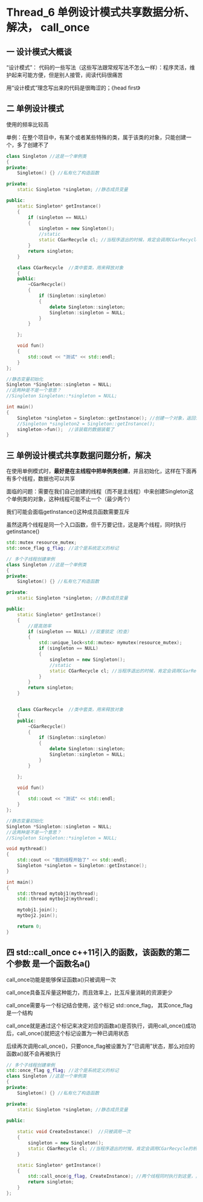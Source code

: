 # Thread_6  单例设计模式共享数据分析、解决， call_once

## 一 设计模式大概谈

“设计模式”： 代码的一些写法（这些写法跟常规写法不怎么一样）：程序灵活，维护起来可能方便，但是别人接管，阅读代码很痛苦

用“设计模式”理念写出来的代码是很晦涩的；《head first》



## 二 单例设计模式

使用的频率比较高

单例：在整个项目中，有某个或者某些特殊的类，属于该类的对象，只能创建一个，多了创建不了

```c++
class Singleton //这是一个单例类
{
private:
	Singleton() {} //私有化了构造函数

private:
	static Singleton *singleton; //静态成员变量

public:
	static Singleton* getInstance()
	{
		if (singleton == NULL)
		{
			singleton = new Singleton();
			//static
			static CGarRecycle cl; //当程序退出的时候，肯定会调用CGarRecycle的析构函数
		}
		return singleton;
	}

	class CGarRecycle  //类中套类，用来释放对象
	{
	public:
		~CGarRecycle()
		{
			if (Singleton::singleton)
			{
				delete Singleton::singleton;
				Singleton::singleton = NULL;
			}
		}

	};

	void fun()
	{
		std::cout << "测试" << std::endl;
	}
};

//静态变量初始化
Singleton *Singleton::singleton = NULL;
//这两种是不是一个意思？
//Singleton Singleton::*singleton = NULL;

int main()
{
    Singleton *singleton = Singleton::getInstance(); //创建一个对象，返回该类（Singletond）对象的指针
	//Singleton *singleton2 = Singleton::getInstance();
	singleton->fun();  //该装载的数据装载了
}

```

## 三 单例设计模式共享数据问题分析，解决

在使用单例模式时，**最好是在主线程中把单例类创建**，并且初始化，这样在下面再有多个线程，数据也可以共享

面临的问题：需要在我们自己创建的线程（而不是主线程）中来创建Singleton这个单例类的对象，这种线程可能不止一个（最少两个）

我们可能会面临getInstance()这种成员函数需要互斥

虽然这两个线程是同一个入口函数，但千万要记住，这是两个线程，同时执行getinstance()

```c++
std::mutex resource_mutex;
std::once_flag g_flag; //这个是系统定义的标记

// 多个子线程创建单例
class Singleton //这是一个单例类
{
private:
	Singleton() {} //私有化了构造函数

private:
	static Singleton *singleton; //静态成员变量

public:
	static Singleton* getInstance()
	{
		//提高效率
		if (singleton == NULL) //双重锁定（检查）
		{
			std::unique_lock<std::mutex> mymutex(resource_mutex);
			if (singleton == NULL)
			{
				singleton = new Singleton();
				//static
				static CGarRecycle cl; //当程序退出的时候，肯定会调用CGarRecycle的析构函数
			}
		}
		return singleton;
	}


	class CGarRecycle  //类中套类，用来释放对象
	{
	public:
		~CGarRecycle()
		{
			if (Singleton::singleton)
			{
				delete Singleton::singleton;
				Singleton::singleton = NULL;
			}
		}

	};

	void fun()
	{
		std::cout << "测试" << std::endl;
	}
};

//静态变量初始化
Singleton *Singleton::singleton = NULL;
//这两种是不是一个意思？
//Singleton Singleton::*singleton = NULL;

void mythread()
{
	std::cout << "我的线程开始了" << std::endl;
	Singleton *singleton = Singleton::getInstance();
}

int main()
{
	std::thread mytobj1(mythread);
	std::thread mytboj2(mythread);

	mytobj1.join();
	mytboj2.join();

	return 0;
}
```

## 四 std::call_once  c++11引入的函数，该函数的第二个参数 是一个函数名a()

call_once功能是能够保证函数a()只被调用一次

call_once具备互斥量这种能力，而且效率上，比互斥量消耗的资源更少

call_once需要与一个标记结合使用，这个标记 std::once_flag， 其实once_flag是一个结构

call_once就是通过这个标记来决定对应的函数a()是否执行，调用call_once()成功后，call_once()就把这个标记设置为一种已调用状态

后续再次调用call_once()，只要once_flag被设置为了“已调用”状态，那么对应的函数a()就不会再被执行

```c++
// 多个子线程创建单例
std::once_flag g_flag; //这个是系统定义的标记
class Singleton //这是一个单例类
{
private:
	Singleton() {} //私有化了构造函数

private:
	static Singleton *singleton; //静态成员变量

public:
    
	static void CreateInstance()  //只被调用一次
	{
		singleton = new Singleton();
		static CGarRecycle cl; //当程序退出的时候，肯定会调用CGarRecycle的析构函数
	}

	static Singleton* getInstance()
	{
		std::call_once(g_flag, CreateInstance); //两个线程同时执行到这里，其中一个线程需要等另外一个线程执行完毕CreateInstance
		return singleton;
	}
};
```

